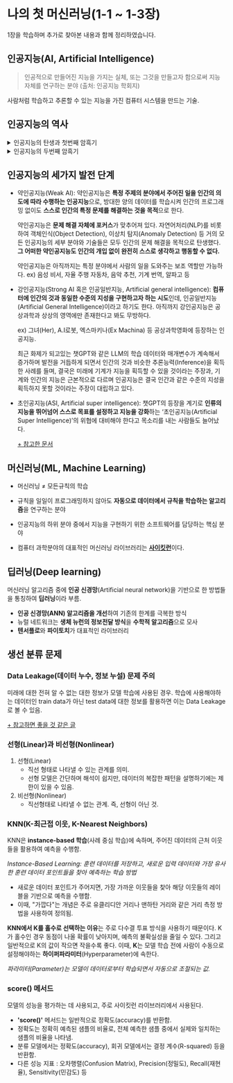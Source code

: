 # 나의 첫 머신러닝(1-1 ~ 1-3장)
1장을 학습하며 추가로 찾아본 내용과 함께 정리하였습니다.

## 인공지능(AI, Artificial Intelligence)
> 인공적으로 만들어진 지능을 가지는 실체, 또는 그것을 만들고자 함으로써 지능 자체를 연구하는 분야 (출처: 인공지능 학회지)

사람처럼 학습하고 추론할 수 있는 지능을 가진 컴퓨터 시스템을 만드는 기술.

## 인공지능의 역사
<details>
<summary>
인공지능의 탄생과 첫번째 암흑기
</summary>

1950년 영국수학자 **앨런 튜링**은 ‘계산 기계와 지능(Computing Machinery and Intelligence)’라는 논문에서 기계가 생각할 수 있는지 테스트하는 방법, 지능적 기계의 개발 가능성, 학습하는 기계 등에 대해 기술.

한편 미국의 신경외과의 워렌 맥컬록과 논리학자 월터피츠가 인공신경을 그물망 형태로 연결하면 사람의 뇌에서 동작하는 아주 간단한 기능을 흉내 낼 수 있다는 것을 이론적으로 증명함(1943년). 또한 헵은 생물학적 신경망 내에서 반복적인 시그널이 발생할 때 신경세포들은 그 시그널을 기억하는 일종의 학습효과가 있음을 증명.

이러한 연구들은 1957년 코넬대 심리학자 프랭크 로센블래트의 연구에 결정적 영향을 주게 되었고, 이 연구에서 **퍼셉트론**(Perceptron: 뇌 신경을 모사한 인공 신경 뉴런) 탄생하게 됨. 이로써 신경망 기반 인공지능 연구의 부흥기에 접어 들게 됨.

하지만 1969년 마빈 민스키와 세이무어 페퍼트는 저서를 통해 퍼셉트론은 AND 또는 OR 같은 선형 분리가 가능한 문제는 가능하지만, **XOR문제에는 적용할 수 없다**는 것을 수학적 증명으로 발표함. 이에 따라 미국방부 DARPA는 AI 연구자금을 2천만달러를 전격 중단하기에 이르렀음. **사실상 인공지능에 대한 대규모 연구는 중단되어 암흑기에 접어들게 됨.**

</details>

<details>
<summary>
인공지능의 두번째 암흑기
</summary>

1970년대 이후 대부분 기업은 R&D의 방향을 **실용적인 통계기술에 집중**하게 됨. 
현대통계학은 1900년대 피셔/피어슨을 선두로 시작하여, 영국의 조지 박스, 일본의 다꾸치 같은 학자들의 노력으로 발전하게 됨. 

이들은 실험계획법 및 통계 분석기술로 제조 품질/생산효율 향상에 영향을 줄 수 있음을 보였으며, 이 개념은 **데이터마이닝**이라는 이름으로 산업에 비효율성을 해결하는 도구로 현재까지 사용되어왔고 **빅데이터 기술의 근간**이 되어 자리 잡게 됨.

한동안 잠잠했던 인공지능 연구는 1980년대 산업계에 **전문가 시스템**이 도입되며 본격적으로 확산하게 됨.

*전문가 시스템은 1)지식과 경험의 데이터베이스화 2) 의사결정 추론엔진 3) 사용자 인터페이스로 구성*

당시 미국의 500대 기업 절반이상이 전문가시스템을 사용했고 지속적인 투자를 한동안 받았음. 하지만 **방대한 관리방안과 투자대비 효용성의 한계가 노출되어 인공지능의 연구는 약해지고**, 1993년 미국부터 대부분 연구방향은 슈퍼컴퓨터와 시뮬레이션 분야로 연구방향을 전환하게 됩니다.

하지만 이런 **인공지능의 암흑기**에서도 리처드 밸벨만 등이 주창한 기계제어를 위한 **강화학습**(Reinforcement Learning), 조지 박스와 일본의 품질 연구가들이 주창한 **실험계획법 및 통계적 공정(품질) 기법들이 산업 분야에 활용되어왔음**. 반면 딥러닝의 기초모델인 역전파 등의 획기적인 AI 연구들이 발표는 되었지만, **컴퓨터 성능 및 제한적인 활용, 머신러닝 알고리즘으로 대체되는 등 여러 제한으로 인하여 세상에 주목 받지 못하고 사장되어 갔음.**

[+ 참고한 문서](https://www.samsungsds.com/kr/insights/091517_cx_cvp3.html)
</details>

## 인공지능의 세가지 발전 단계
- 약인공지능(Weak AI): 
약인공지능은 **특정 주제의 분야에서 주어진 일을 인간의 의도에 따라 수행하는 인공지능**으로, 방대한 양의 데이터를 학습시켜 인간의 프로그래밍 없이도 **스스로 인간의 특정 문제를 해결하는 것을 목적**으로 한다.

  약인공지능은 **문제 해결 자체에 포커스**가 맞추어져 있다. 자연어처리(NLP)를 비롯하여 객체인식(Object Detection), 이상치 탐지(Anomaly Detection) 등 거의 모든 인공지능의 세부 분야와 기술들은 모두 인간의 문제 해결을 목적으로 탄생했다. **그 어떠한 약인공지능도 인간의 개입 없이 완전히 스스로 생각하고 행동할 수 없다.**

  약인공지능은 아직까지는 특정 분야에서 사람의 일을 도와주는 보조 역할만 가능하다.
  ex) 음성 비서, 자율 주행 자동차, 음악 추천, 기계 번역, 알파고 등

- 강인공지능(Strong AI 혹은 인공일반지능, Artificial general intelligence): **컴퓨터에 인간의 것과 동일한 수준의 지성을 구현하고자 하는 시도**인데, 인공일반지능(Artificial General Intelligence)이라고 하기도 한다. 아직까지 강인공지능은 공상과학과 상상의 영역에만 존재한다고 봐도 무방하다.


  ex) 그녀(Her), A.I로봇, 엑스마키나(Ex Machina) 등 공상과학영화에 등장하는 인공지능. 

  최근 화제가 되고있는 챗GPT와 같은 LLM의 학습 데이터와 매개변수가 계속해서 증가하며 발전을 거듭하게 되면서 인간의 것과 비슷한 추론능력(Inference)을 획득한 사례를 들며, 결국은 미래에 기계가 지능을 획득할 수 있을 것이라는 주장과, 기계와 인간의 지능은 근본적으로 다르며 인공지능은 결국 인간과 같은 수준의 지성을 획득하지 못할 것이라는 주장이 대립하고 있다.

- 초인공지능(ASI, Artificial super intelligence): 챗GPT의 등장을 계기로 **인류의 지능을 뛰어넘어 스스로 목표를 설정하고 지능을 강화**하는 ‘초인공지능(Artificial Super Intelligence)’의 위협에 대비해야 한다고 목소리를 내는 사람들도 늘어났다.

  [+ 참고한 문서](https://blog-ko.superb-ai.com/ai-singularity-ai-agi-and-asi/)


## 머신러닝(ML, Machine Learning)
- 머신러닝 ≠ 모든규칙의 학습

- 규칙을 일일이 프로그래밍하지 않아도 **자동으로 데이터에서 규칙을 학습하는 알고리즘**을 연구하는 분야

- 인공지능의 하위 분야 중에서 지능을 구현하기 위한 소프트웨어를 담당하는 핵심 분야

- 컴퓨터 과학분야의 대표적인 머신러닝 라이브러리는 [**사이킷런**](https://scikit-learn.org/stable/)이다.


## 딥러닝(Deep learning)
머신러닝 알고리즘 중에 **인공 신경망**(Artificial neural network)을 기반으로 한 방법들을 통칭하여 **딥러닝**이라 부름.

- **인공 신경망(ANN) 알고리즘을 개선**하여 기존의 한계를 극복한 방식
- 뉴럴 네트워크는 **생체 뉴런의 정보전달 방식**을 **수학적 알고리즘**으로 모사
- **텐서플로**와 **파이토치**가 대표적인 라이브러리


## 생선 분류 문제
### **Data Leakage(데이터 누수, 정보 누설) 문제 주의** 
미래에 대한 전혀 알 수 없는 대한 정보가 모델 학습에 사용된 경우. 학습에 사용해야하는 데이터인 train data가 아닌 test data에 대한 정보를 활용하면 이는 Data Leakage로 볼 수 있음.

[+ 참고하면 좋을 것 같은 글](https://comgenie.tistory.com/99)

### 선형(Linear)과 비선형(Nonlinear)
1. 선형(Linear)
   - 직선 형태로 나타낼 수 있는 관계를 의미.
   - 선형 모델은 간단하며 해석이 쉽지만, 데이터의 복잡한 패턴을 설명하기에는 제한이 있을 수 있음.
2. 비선형(Nonlinear)
   - 직선형태로 나타낼 수 없는 관계. 즉, 선형이 아닌 것.

### KNN(K-최근접 이웃, K-Nearest Neighbors)
KNN은 **instance-based 학습**(사례 중심 학습)에 속하며, 주어진 데이터의 근처 이웃들을 활용하여 예측을 수행함.

*Instance-Based Learning: 훈련 데이터를 저장하고, 새로운 입력 데이터와 가장 유사한 훈련 데이터 포인트들을 찾아 예측하는 학습 방법*

- 새로운 데이터 포인트가 주어지면, 가장 가까운 이웃들을 찾아 해당 이웃들의 레이블을 기반으로 예측을 수행함.
- 이때, "가깝다"는 개념은 주로 유클리디안 거리나 맨하탄 거리와 같은 거리 측정 방법을 사용하여 정의됨.

**KNN에서 K를 홀수로 선택하는 이유**는 주로 다수결 투표 방식을 사용하기 때문이다. K가 홀수인 경우 동점이 나올 확률이 낮아지며, 예측의 불확실성을 줄일 수 있다. 그리고 일반적으로 K의 값이 작으면 작을수록 좋다. 이때, **K**는 모델 학습 전에 사람이 수동으로 설정해야하는 **하이퍼파라미터**(Hyperparameter)에 속한다.

*파라미터(Parameter)는 모델이 데이터로부터 학습되면서 자동으로 조절되는 값.*

### score() 메서드
모델의 성능을 평가하는 데 사용되고, 주로 사이킷런 라이브러리에서 사용된다.

- **'score()'** 메서드는 일반적으로 정확도(accuracy)를 반환함.
- 정확도는 정확히 예측된 샘플의 비율로, 전체 예측한 샘플 중에서 실제와 일치하는 샘플의 비율을 나타냄.
- 분류 모델에서는 정확도(accuracy), 회귀 모델에서는 결정 계수(R-squared) 등을 반환함.
- 다른 성능 지표 : 오차행렬(Confusion Matrix), Precision(정밀도), Recall(재현율), Sensitivity(민감도) 등